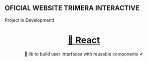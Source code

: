 ## OFICIAL WEBSITE TRIMERA INTERACTIVE

Project in Development!

<h1 align="center">
    <a href="https://pt-br.reactjs.org/">🔗 React</a>
</h1>
<p align="center">🚀 lib to build user interfaces with reusable components ✔</p>

